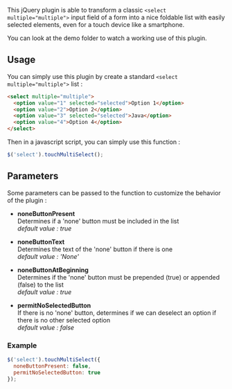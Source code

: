 This jQuery plugin is able to transform a classic ```<select multiple="multiple">``` input field of a form into a nice foldable list with easily selected elements, even for a touch device like a smartphone.

You can look at the demo folder to watch a working use of this plugin.


Usage
-----

You can simply use this plugin by create a standard ```<select multiple="multiple">``` list :

```html
<select multiple="multiple">
  <option value="1" selected="selected">Option 1</option>
  <option value="2">Option 2</option>
  <option value="3" selected="selected">Java</option>
  <option value="4">Option 4</option>
</select>
```

Then in a javascript script, you can simply use this function :

```javascript
$('select').touchMultiSelect();
```


Parameters
----------

Some parameters can be passed to the function to customize the behavior of the plugin :

- __noneButtonPresent__  
Determines if a 'none' button must be included in the list  
_default value : true_

- __noneButtonText__  
Determines the text of the 'none' button if there is one  
_default value : 'None'_

- __noneButtonAtBeginning__  
Determines if the 'none' button must be prepended (true) or appended (false) to the list  
_default value : true_

- __permitNoSelectedButton__  
If there is no 'none' button, determines if we can deselect an option if there is no other selected option  
_default value : false_


### Example

```javascript
$('select').touchMultiSelect({
  noneButtonPresent: false,
  permitNoSelectedButton: true
});
```